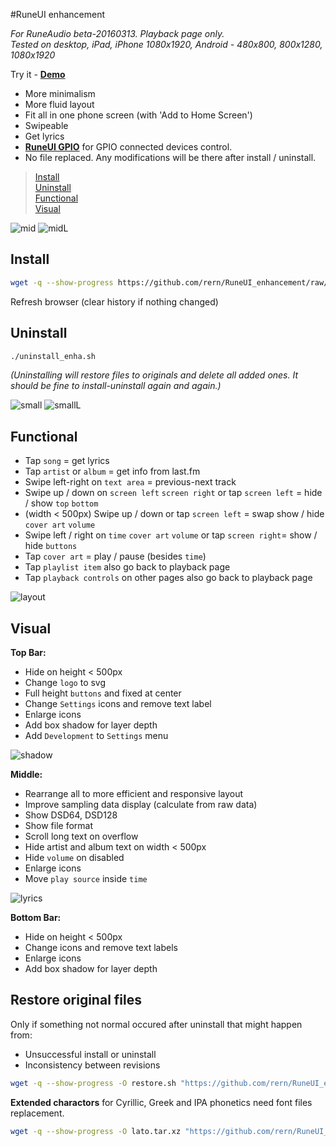 #RuneUI enhancement

_For RuneAudio beta-20160313. Playback page only._  
_Tested on desktop, iPad, iPhone 1080x1920, Android - 480x800, 800x1280, 1080x1920_  

Try it - [**Demo**](https://rern.github.io/RuneUI_GPIO/)  

- More minimalism
- More fluid layout
- Fit all in one phone screen (with 'Add to Home Screen')
- Swipeable
- Get lyrics
- [**RuneUI GPIO**](https://github.com/rern/RuneUI_GPIO) for GPIO connected devices control.  
- No file replaced. Any modifications will be there after install / uninstall.

>[Install](#install)  
>[Uninstall](#uninstall)  
>[Functional](#functional)  
>[Visual](#visual)  

![mid](https://github.com/rern/Assets/blob/master/RuneUI_enhancement/mid.gif)
![midL](https://github.com/rern/Assets/blob/master/RuneUI_enhancement/midL.gif)

Install
---
```sh
wget -q --show-progress https://github.com/rern/RuneUI_enhancement/raw/master/install.sh; chmod +x install.sh; ./install.sh
```
Refresh browser (clear history if nothing changed)

Uninstall
---
```sh
./uninstall_enha.sh
```    
_(Uninstalling will restore files to originals and delete all added ones. It should be fine to install-uninstall again and again.)_

![small](https://github.com/rern/Assets/blob/master/RuneUI_enhancement/small.gif)
![smallL](https://github.com/rern/Assets/blob/master/RuneUI_enhancement/smallL.gif)

Functional
---

- Tap `song` = get lyrics
- Tap `artist` or `album` = get info from last.fm
- Swipe left-right on `text area` = previous-next track
- Swipe up / down on `screen left` `screen right` or tap `screen left` = hide / show `top` `bottom`
- (width < 500px) Swipe up / down or tap `screen left` = swap show / hide `cover art` `volume`
- Swipe left / right on `time` `cover art` `volume` or  tap `screen right`= show / hide `buttons`
- Tap `cover art` = play / pause (besides `time`)
- Tap `playlist item` also go back to playback page
- Tap `playback controls` on other pages also go back to playback page

![layout](https://github.com/rern/Assets/blob/master/RuneUI_enhancement/RuneUImod1.gif)

Visual
---

**Top Bar:**
- Hide on height < 500px
- Change `logo` to svg
- Full height `buttons` and fixed at center
- Change `Settings` icons and remove text label
- Enlarge icons
- Add box shadow for layer depth
- Add `Development` to `Settings` menu

![shadow](https://github.com/rern/Assets/blob/master/RuneUI_enhancement/shadow.jpg)

**Middle:**
- Rearrange all to more efficient and responsive layout
- Improve sampling data display (calculate from raw data)
- Show DSD64, DSD128
- Show file format
- Scroll long text on overflow
- Hide artist and album text on width < 500px
- Hide `volume` on disabled
- Enlarge icons
- Move `play source` inside `time`

![lyrics](https://github.com/rern/Assets/blob/master/RuneUI_enhancement/lyrics.jpg)

**Bottom Bar:**
- Hide on height < 500px
- Change icons and remove text labels
- Enlarge icons
- Add box shadow for layer depth

Restore original files
---
Only if something not normal occured after uninstall that might happen from:  
- Unsuccessful install or uninstall
- Inconsistency between revisions  
```sh
wget -q --show-progress -O restore.sh "https://github.com/rern/RuneUI_enhancement/blob/master/restore.sh?raw=1"; chmod +x restore.sh; ./restore.sh
```

**Extended charactors** for Cyrillic, Greek and IPA phonetics need font files replacement.  
```sh
wget -q --show-progress -O lato.tar.xz "https://github.com/rern/RuneUI_enhancement/blob/master/_repo/lato.tar.xz?raw=1"; tar -Jxvf lato.tar.xz -C /srv/http/assets/fonts/lato
```
